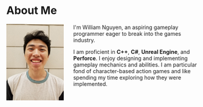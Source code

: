 # About Me

<div style="overflow: hidden;" markdown="1">
  <img src="/assets/img/WilliamNguyen.jpg" style="float: left; max-width:30%; padding-right: 25px;">
  I'm William Nguyen, an aspiring gameplay programmer eager to break into the games industry.

  I am proficient in **C++**, **C#**, **Unreal Engine**, and **Perforce**. I enjoy designing and implementing gameplay mechanics and abilities. I am particular fond of character-based action games and like spending my time exploring how they were implemented.
</div>